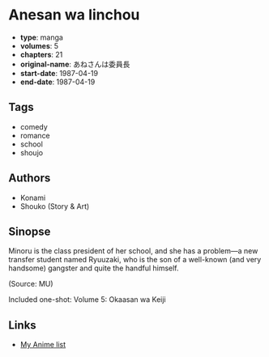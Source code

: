 # Anesan wa Iinchou

-   **type**: manga
-   **volumes**: 5
-   **chapters**: 21
-   **original-name**: あねさんは委員長
-   **start-date**: 1987-04-19
-   **end-date**: 1987-04-19

## Tags

-   comedy
-   romance
-   school
-   shoujo

## Authors

-   Konami
-   Shouko (Story & Art)

## Sinopse

Minoru is the class president of her school, and she has a problem—a new transfer student named Ryuuzaki, who is the son of a well-known (and very handsome) gangster and quite the handful himself.

(Source: MU)

Included one-shot:
Volume 5: Okaasan wa Keiji

## Links

-   [My Anime list](https://myanimelist.net/manga/100210/Anesan_wa_Iinchou)
